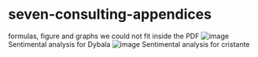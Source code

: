 # seven-consulting-appendices
formulas, figure and graphs we could not fit inside the PDF
![image](https://github.com/user-attachments/assets/6c5e637e-a5e7-48b0-8100-c817512a003c)
                                                          Sentimental analysis for Dybala
![image](https://github.com/user-attachments/assets/77cb951e-4886-4c2d-9a67-a892248fe991)
                                                          Sentimental analysis for cristante





